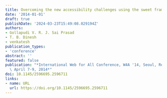 ```yaml
---
title: Overcoming the new accessibility challenges using the sweet framework
date: '2014-01-01'
draft: true
publishDate: '2024-03-23T15:49:08.029194Z'
authors:
- Gollapudi V. R. J. Sai Prasad
- T. B. Dinesh
- venkatesh
publication_types:
- 'conference'
abstract: ''
featured: false
publication: "*International Web for All Conference, W4A '14, Seoul, Republic of Korea,\
  \ April 7-9, 2014*"
doi: 10.1145/2596695.2596711
links:
- name: URL
  url: https://doi.org/10.1145/2596695.2596711
---
```


